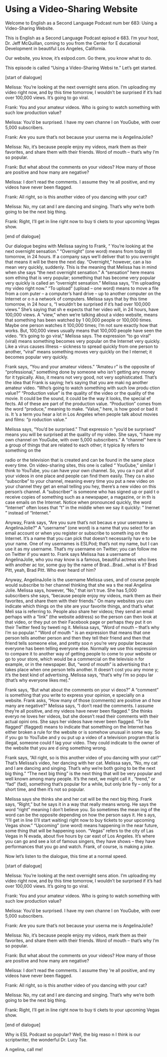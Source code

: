 # Using a Video-Sharing Website

Welcome to English as a Second Language Podcast num ber 683: Using a Video-Sharing Website.

This is English as a Second Language Podcast episod e 683.  I’m your host, Dr. Jeff McQuillan, coming to you from the Center for E ducational Development in beautiful Los Angeles, California.

Our website, you know, it’s eslpod.com.  Go there, you know what to do.

This episode is called “Using a Video-Sharing Websi te.”  Let’s get started.

[start of dialogue]

Melissa:  You’re looking at the next overnight sens ation.  I’m uploading my video right now, and by this time tomorrow, I wouldn’t be  surprised if it’s had over 100,000 views.  It’s going to go viral.

Frank:  You and your amateur videos.  Who is going to watch something with such low production value?

Melissa:  You’d be surprised.  I have my own channe l on YouGube, with over 5,000 subscribers.

Frank:  Are you sure that’s not because your userna me is AngelinaJolie?

Melissa:  No, it’s because people enjoy my videos, mark them as their favorites, and share them with their friends.  Word of mouth –  that’s why I’m so popular.

Frank:  But what about the comments on your videos?   How many of those are positive and how many are negative?

Melissa:  I don’t read the comments.  I assume they ’re all positive, and my videos have never been flagged.

Frank:  All right, so is this another video of you dancing with your cat?

Melissa:  No, my cat and I are dancing and singing.   That’s why we’re both going to be the next big thing.

Frank:  Right, I’ll get in line right now to buy ti ckets to your upcoming Vegas show.

[end of dialogue]

Our dialogue begins with Melissa saying to Frank, “ You’re looking at the next overnight sensation.”  “Overnight” (one word) means  from today till tomorrow, in 24 hours.  If a company says we’ll deliver that to you overnight that means it will be there the next day.  “Overnight,” however, can a lso mean very quickly, suddenly.  This is the meaning that Melissa has in mind when she says “the next overnight sensation.”  A “sensation” here means som ething that is very popular; something that has become very popular very quickly  is called an “overnight sensation.”  Melissa says, “I’m uploading my video right now.”  “To upload” (upload – one word) means to move a file from a com puter – a computer’s hard drive – up to another computer on the Internet or o n a network of computers. Melissa says that by this time tomorrow, in 24 hour s, “I wouldn’t be surprised if it’s had over 100,000 views.”  She’s saying that sh e expects that her video will, in 24 hours, have 100,000 views.  A “view,” when we’re  talking about a video website, means that something has been watched by 1 00,000 people or 100,000 times.  Maybe one person watches it 100,000 times; I’m not sure exactly how that works.  But, 100,000 views usually means that 100,000 people have seen the video.  “It’s going to go viral,” Melissa says.   The expression “to go viral” (viral) means something becomes very popular on the  Internet very quickly.  Like a virus causes illness – sickness to spread quickly  from one person to another, “viral” means something moves very quickly on the I nternet; it becomes popular very quickly.

Frank says, “You and your amateur videos.”  “Amateu r” is the opposite of “professional,” something done by someone who isn’t  getting any money for it typically.  Also, it means not very good, not very sophisticated.  That’s the idea that Frank is saying; he’s saying that you are maki ng another amateur video. “Who’s going to watch something with such low produ ction value?”  “Production value” is the quality of the video or the quality of the movie.  It could be the sound, it could be the way it looks, the special ef fects.  All of these are part of the production value.  “Production” comes from the word  “produce,” meaning to make.  “Value,” here, is how good or bad it is.  It ’s a term you hear a lot in Los Angeles when people talk about movies and films: “p roduction value.”

Melissa says, “You’d be surprised.”  That expressio n “you’d be surprised” means you will be surprised at the quality of my video.  She says, “I have my own channel on YouGube, with over 5,000 subscribers.”  A “channel” here is a group of things that are related to each other; it typica lly refers to something on the

radio or the television that is created and can be found in the same place every time.  On video-sharing sites, this one is called “ YouGube,” similar I think to YouTube, you can have your own channel.  So, you ca n put all of your videos in one place and people can find them easily.  They ca n also “subscribe” to your channel, meaning every time you put a new video on your channel they get an email telling you hey, there’s a new video on this person’s channel.  A “subscriber” is someone who has signed up or paid t o receive copies of something such as a newspaper, a magazine, or in th is case emails on the Internet.  Notice when pronounced quickly, the word  “Internet” often loses that “t” in the middle when we say it quickly: “ Inernet ” instead of “Internet.”

Anyway, Frank says, “Are you sure that’s not becaus e your username is AngelinaJolie?”  A “username” (one word) is a name that you select for an email account or when you register or subscribe to someth ing on the Internet.  It’s a name that you can pick that doesn’t necessarily hav e to be your name.  One of my usernames is ESLPod; that’s not my name, but I can use it as my username. That’s my username on Twitter; you can follow me on  Twitter if you want to. Frank says Melissa has a username of AngelinaJolie,  who you may know is a famous, beautiful actress who lives with another ac tor, some guy by the name of Brad…Brad…what is it?  Brad Pitt, yeah, Brad Pitt.  Who ever heard of him?

Anyway, AngelinaJolie is the username Melissa uses,  and of course people would subscribe to her channel thinking that she wa s the real Angelina Jolie. Melissa says, however, “No,” that isn’t true.  She has 5,000 subscribers she says, “because people enjoy my videos, mark them as  their favorites, and share them with their friends.”  On many websites you can  indicate which things on the site are your favorite things, and that’s what Meli ssa is referring to.  People also share her videos; they send an email perhaps with a  “link” (the website address) so the person can then look at that video, or they put on their Facebook page or perhaps they put it on their Twitter feed by tweeti ng it.  Melissa says, “Word of mouth – that’s why I’m so popular.”  “Word of mouth ” is an expression that means that one person tells another person and then  they tell their friend and then that friend tells someone else, and pretty soo n you’re very popular because everyone has been telling everyone else.  Normally we use this expression to compare it to another way of getting people to come  to your website or go to your store, which would be a commercial on the televisio n for example, or in the newspaper.  But, “word of mouth” is advertising tha t takes place when one person tells another.  It doesn’t cost you any mone y; it’s the best kind of advertising.  Melissa says, “that’s why I’m so popu lar (that’s why everyone likes me).”

Frank says, “But what about the comments on your vi deos?”  A “comment” is something that you write to express your opinion, e specially on a website.  Frank asks, “How many of those (comments) are positive an d how many are negative?” Melissa says, “I don’t read the comments.  I assume  they’re all positive, and my videos have never been flagged.”  She thinks everyo ne loves her videos, but she doesn’t read their comments with their actual opini ons.  She says her videos have never been flagged.  “To be flagged” (flagged)  means to indicate that something on the Internet has either broken a rule for the website or is somehow unusual in some way.  So if you go to YouTube and y ou put up a video of a television program that is illegal, someone could f lag your video.  They could indicate to the owner of the website that you are d oing something wrong.

Frank says, “All right, so is this another video of  you dancing with your cat?” That’s Melissa’s video, her dancing with her cat.  Melissa says, “No, my cat and I are dancing and singing.  That’s why we’re both going to be the next big thing.” “The next big thing” is the next thing that will be  very popular and well known among many people.  It’s the next, we might call it , “trend,” or “fad” (fad), something that’s popular for a while, but only brie fly – only for a short time, and then it’s not so popular.

Melissa says she thinks she and her cat will be the  next big thing.  Frank says, “Right,” but he says it in a way that really means wrong.  He says the word “right” meaning I don’t believe you.  So sometimes the mean ing of the word can be the opposite depending on how the person says it.  He s ays, “I’ll get in line (I’ll start waiting) right now to buy tickets to your upcoming Vegas show.”  “Upcoming” (one word) means happening in the near future, some thing that will be happening soon.  “Vegas” refers to the city of Las Vegas in N evada, about five hours by car east of Los Angeles.  It’s where you can go and see  a lot of famous singers, they have shows – they have performances that you go and  watch.  Frank, of course, is making a joke.

Now let’s listen to the dialogue, this time at a normal speed.

[start of dialogue]

Melissa:  You’re looking at the next overnight sens ation.  I’m uploading my video right now, and by this time tomorrow, I wouldn’t be  surprised if it’s had over 100,000 views.  It’s going to go viral.

Frank:  You and your amateur videos.  Who is going to watch something with such low production value?

Melissa:  You’d be surprised.  I have my own channe l on YouGube, with over 5,000 subscribers.

Frank:  Are you sure that’s not because your userna me is AngelinaJolie?

Melissa:  No, it’s because people enjoy my videos, mark them as their favorites, and share them with their friends.  Word of mouth –  that’s why I’m so popular.

Frank:  But what about the comments on your videos?   How many of those are positive and how many are negative?

Melissa:  I don’t read the comments.  I assume they ’re all positive, and my videos have never been flagged.

Frank:  All right, so is this another video of you dancing with your cat?

Melissa:  No, my cat and I are dancing and singing.   That’s why we’re both going to be the next big thing.

Frank:  Right, I’ll get in line right now to buy ti ckets to your upcoming Vegas show.

[end of dialogue]

Why is ESL Podcast so popular?  Well, the big reaso n I think is our scriptwriter, the wonderful Dr. Lucy Tse.

  A ngelina, call me!



